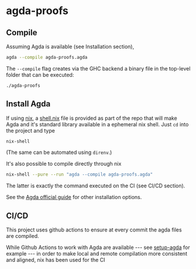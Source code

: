 # agda-proofs

## Compile

Assuming Agda is available (see Installation section),
```bash
agda --compile agda-proofs.agda
```

The `--compile` flag creates via the GHC backend a binary file in the top-level folder that can be executed:
```bash
./agda-proofs
```

## Install Agda

If using [nix](https://nixos.org/), a [shell.nix](shell.nix) file is provided as part of the repo that will make Agda and it's standard library available in a ephemeral nix shell. Just `cd` into the project and type
```bash
nix-shell
```
(The same can be automated using `direnv`.)

It's also possible to compile directly through nix
```bash 
nix-shell --pure --run "agda --compile agda-proofs.agda"
```

The latter is exactly the command executed on the CI (see CI/CD section).

See the [Agda official guide](https://agda.readthedocs.io/en/latest/getting-started/installation.html) for other installation options.

## CI/CD

This project uses github actions to ensure at every commit the agda files are compiled.

While Github Actions to work with Agda are available --- see [setup-agda](https://github.com/wenkokke/setup-agda) for example ---  in order to make local and remote compilation more consistent and aligned, nix has been used for the CI
